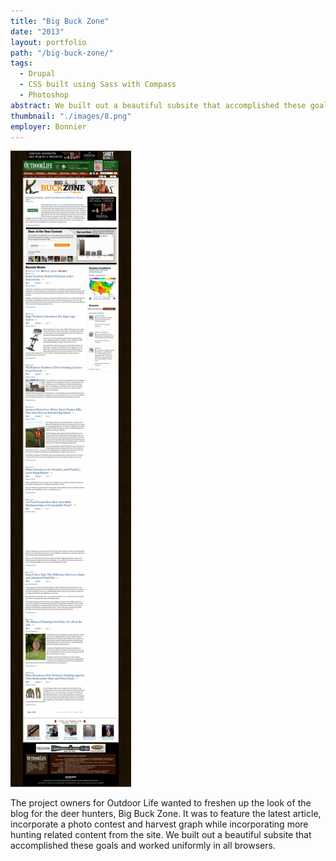 ```yaml
---
title: "Big Buck Zone"
date: "2013"
layout: portfolio
path: "/big-buck-zone/"
tags:
  - Drupal
  - CSS built using Sass with Compass
  - Photoshop
abstract: We built out a beautiful subsite that accomplished these goals and worked uniformly in all browsers.
thumbnail: "./images/8.png"
employer: Bonnier
---
```

![](./images/8.png)

The project owners for Outdoor Life wanted to freshen up the look of the blog for the deer hunters, Big Buck Zone. It was to feature the latest article, incorporate a photo contest and harvest graph while incorporating more hunting related content from the site. We built out a beautiful subsite that accomplished these goals and worked uniformly in all browsers.